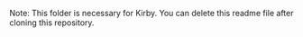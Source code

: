 Note: This folder is necessary for Kirby. You can delete this readme file after cloning this repository.

